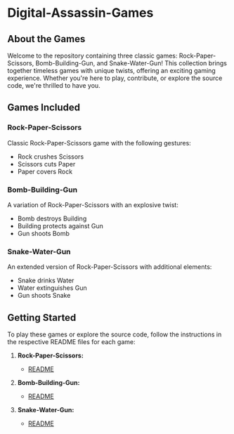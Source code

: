 # Digital-Assassin-Games

## About the Games

Welcome to the repository containing three classic games: Rock-Paper-Scissors, Bomb-Building-Gun, and Snake-Water-Gun! This collection brings together timeless games with unique twists, offering an exciting gaming experience. Whether you're here to play, contribute, or explore the source code, we're thrilled to have you.

## Games Included

### Rock-Paper-Scissors

Classic Rock-Paper-Scissors game with the following gestures:

- Rock crushes Scissors
- Scissors cuts Paper
- Paper covers Rock

### Bomb-Building-Gun

A variation of Rock-Paper-Scissors with an explosive twist:

- Bomb destroys Building
- Building protects against Gun
- Gun shoots Bomb

### Snake-Water-Gun

An extended version of Rock-Paper-Scissors with additional elements:

- Snake drinks Water
- Water extinguishes Gun
- Gun shoots Snake

## Getting Started

To play these games or explore the source code, follow the instructions in the respective README files for each game:

1. **Rock-Paper-Scissors:**
   - [README](https://github.com/SahajIVVIX-1)

2. **Bomb-Building-Gun:**
   - [README](https://github.com/SahajIVVIX-1)
     
3. **Snake-Water-Gun:**
   - [README](https://github.com/SahajIVVIX-1)
     

